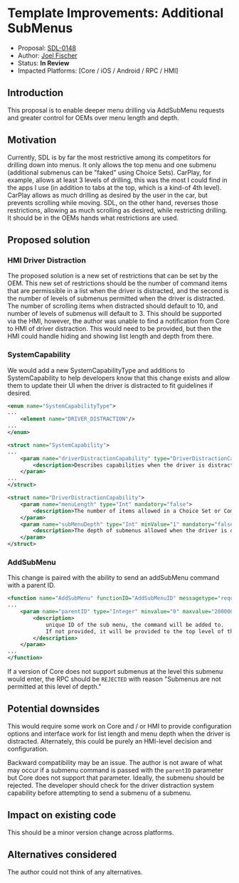 # Template Improvements: Additional SubMenus

* Proposal: [SDL-0148](0148-template-additional-submenus.md)
* Author: [Joel Fischer](https://github.com/joeljfischer)
* Status: **In Review**
* Impacted Platforms: [Core / iOS / Android / RPC / HMI]

## Introduction

This proposal is to enable deeper menu drilling via AddSubMenu requests and greater control for OEMs over menu length and depth.

## Motivation

Currently, SDL is by far the most restrictive among its competitors for drilling down into menus. It only allows the top menu and one submenu (additional submenus can be "faked" using Choice Sets). CarPlay, for example, allows at least 3 levels of drilling, this was the most I could find in the apps I use (in addition to tabs at the top, which is a kind-of 4th level). CarPlay allows as much drilling as desired by the user in the car, but prevents scrolling while moving. SDL, on the other hand, reverses those restrictions, allowing as much scrolling as desired, while restricting drilling. It should be in the OEMs hands what restrictions are used.

## Proposed solution

### HMI Driver Distraction

The proposed solution is a new set of restrictions that can be set by the OEM. This new set of restrictions should be the number of command items that are permissible in a list when the driver is distracted, and the second is the number of levels of submenus permitted when the driver is distracted. The number of scrolling items when distracted should default to 10, and number of levels of submenus will default to 3. This should be supported via the HMI, however, the author was unable to find a notification from Core to HMI of driver distraction. This would need to be provided, but then the HMI could handle hiding and showing list length and depth from there.

### SystemCapability

We would add a new SystemCapabilityType and additions to SystemCapability to help developers know that this change exists and allow them to update their UI when the driver is distracted to fit guidelines if desired.

```xml
<enum name="SystemCapabilityType">
...
    <element name="DRIVER_DISTRACTION"/>
...
</enum>
```

```xml
<struct name="SystemCapability">
...
    <param name="driverDistractionCapability" type="DriverDistractionCapability" mandatory="false">
        <description>Describes capabilities when the driver is distracted</description>
    </param>
...
</struct>
```

```xml
<struct name="DriverDistractionCapability">
    <param name="menuLength" type="Int" mandatory="false">
        <description>The number of items allowed in a Choice Set or Command menu while the driver is distracted</description>
    </param>
    <param name="subMenuDepth" type="Int" minValue="1" mandatory="false">
        <description>The depth of submenus allowed when the driver is distracted. e.g. 3 == top level menu -> submenu -> submenu; 1 == top level menu only</description>
    </param>
</struct>
```

### AddSubMenu

This change is paired with the ability to send an addSubMenu command with a parent ID.

```xml
<function name="AddSubMenu" functionID="AddSubMenuID" messagetype="request">
...
    <param name="parentID" type="Integer" minvalue="0" maxvalue="2000000000" defvalue="0" mandatory="false">
        <description>
            unique ID of the sub menu, the command will be added to.
            If not provided, it will be provided to the top level of the in application menu.
        </description>
    </param>
...
</function>
```

If a version of Core does not support submenus at the level this submenu would enter, the RPC should be `REJECTED` with reason "Submenus are not permitted at this level of depth."

## Potential downsides

This would require some work on Core and / or HMI to provide configuration options and interface work for list length and menu depth when the driver is distracted. Alternately, this could be purely an HMI-level decision and configuration.

Backward compatibility may be an issue. The author is not aware of what may occur if a submenu command is passed with the `parentID` parameter but Core does not support that parameter. Ideally, the submenu should be rejected. The developer should check for the driver distraction system capability before attempting to send a submenu of a submenu.

## Impact on existing code

This should be a minor version change across platforms.

## Alternatives considered

The author could not think of any alternatives.
